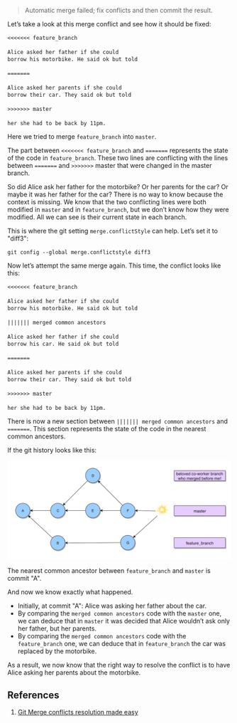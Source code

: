 > Automatic merge failed; fix conflicts and then commit the result.

Let’s take a look at this merge conflict and see how it should be fixed:

```
<<<<<<< feature_branch

Alice asked her father if she could
borrow his motorbike. He said ok but told

=======

Alice asked her parents if she could
borrow their car. They said ok but told

>>>>>>> master

her she had to be back by 11pm.
```

Here we tried to merge `feature_branch` into `master`.

The part between `<<<<<<< feature_branch` and `=======` represents the state of the code in `feature_branch`. These two lines are conflicting with the lines between `=======` and `>>>>>>>` master that were changed in the master branch.

So did Alice ask her father for the motorbike? Or her parents for the car? Or maybe it was her father for the car? There is no way to know because the context is missing. We know that the two conflicting lines were both modified in `master` and in `feature_branch`, but we don’t know how they were modified. All we can see is their current state in each branch.

This is where the git setting `merge.conflictStyle` can help. Let’s set it to "diff3":

```
git config --global merge.conflictstyle diff3
```

Now let’s attempt the same merge again. This time, the conflict looks like this:

```
<<<<<<< feature_branch

Alice asked her father if she could
borrow his motorbike. He said ok but told

||||||| merged common ancestors

Alice asked her father if she could
borrow his car. He said ok but told

=======

Alice asked her parents if she could
borrow their car. They said ok but told

>>>>>>> master

her she had to be back by 11pm.
```

There is now a new section between `||||||| merged common ancestors` and `=======`. This section represents the state of the code in the nearest common ancestors.

If the git history looks like this:

![](../img/git-merge-conflicts-resolution-made-easy/merged-common-ancestors.png?raw=true)

The nearest common ancestor between `feature_branch` and `master` is commit "A".

And now we know exactly what happened.

- Initially, at commit "A": Alice was asking her father about the car.
- By comparing the `merged common ancestors` code with the `master` one, we can deduce that in `master` it was decided that Alice wouldn’t ask only her father, but her parents.
- By comparing the `merged common ancestors` code with the `feature_branch` one, we can deduce that in `feature_branch` the car was replaced by the motorbike.

As a result, we now know that the right way to resolve the conflict is to have Alice asking her parents about the motorbike.

## References

1. [Git Merge conflicts resolution made easy](https://devblog.classy.org/git-merge-conflicts-resolution-made-easy-f44d9fbd7fec)
